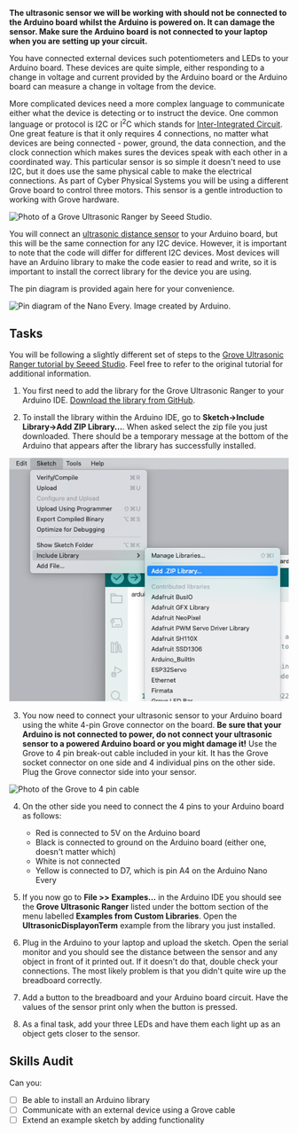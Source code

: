**The ultrasonic sensor we will be working with should not be connected to the Arduino board whilst the Arduino is powered on. It can damage the sensor. Make sure the Arduino board is not connected to your laptop when you are setting up your circuit.**

You have connected external devices such potentiometers and LEDs to your Arduino board. These devices are quite simple, either responding to a change in voltage and current provided by the Arduino board or the Arduino board can measure a change in voltage from the device.

More complicated devices need a more complex language to communicate either what the device is detecting or to instruct the device. One common language or protocol is I2C or I<sup>2</sup>C which stands for [Inter-Integrated Circuit](https://learn.sparkfun.com/tutorials/i2c/all). One great feature is that it only requires 4 connections, no matter what devices are being connected - power, ground, the data connection, and the clock connection which makes sures the devices speak with each other in a coordinated way. This particular sensor is so simple it doesn't need to use I2C, but it does use the same physical cable to make the electrical connections. As part of Cyber Physical Systems you will be using a different Grove board to control three motors. This sensor is a gentle introduction to working with Grove hardware.

![Photo of a Grove Ultrasonic Ranger by Seeed Studio.](https://files.seeedstudio.com/wiki/Grove_Ultrasonic_Ranger/V2.jpg "Grove Ultrasonic Ranger")

You will connect an [ultrasonic distance sensor](https://wiki.seeedstudio.com/Grove-Ultrasonic_Ranger/) to your Arduino board, but this will be the same connection for any I2C device. However, it is important to note that the code will differ for different I2C devices. Most devices will have an Arduino library to make the code easier to read and write, so it is important to install the correct library for the device you are using. 

The pin diagram is provided again here for your convenience.

![Pin diagram of the Nano Every. Image created by Arduino.](https://docs.arduino.cc/static/90c04d4cfb88446cafa299787bf06056/ABX00028-pinout.png "Nano Every Pin Diagram")

## Tasks
You will be following a slightly different set of steps to the [Grove Ultrasonic Ranger tutorial by Seeed Studio](https://wiki.seeedstudio.com/Grove-Ultrasonic_Ranger/). Feel free to refer to the original tutorial for additional information.

1. You first need to add the library for the Grove Ultrasonic Ranger to your Arduino IDE. [Download the library from GitHub](https://github.com/Seeed-Studio/Seeed_Arduino_UltrasonicRanger/archive/master.zip). 

2. To install the library within the Arduino IDE, go to **Sketch->Include Library->Add ZIP Library...**. When asked select the zip file you just downloaded. There should be a temporary message at the bottom of the Arduino that appears after the library has successfully installed.

![Screenshot of the menu to add a zip file of a library.](https://github.com/IDE-GID-Cyberphysical-Systems/CPS-Fundamentals/blob/9dcc92cc03fe6c40c9323fba77e3fc80ee9a5ac1/wiki-images/add-zip-library.png)

3. You now need to connect your ultrasonic sensor to your Arduino board using the white 4-pin Grove connector on the board. **Be sure that your Arduino is not connected to power, do not connect your ultrasonic sensor to a powered Arduino board or you might damage it!** Use the Grove to 4 pin break-out cable included in your kit. It has the Grove socket connector on one side and 4 individual pins on the other side. Plug the Grove connector side into your sensor.

![Photo of the Grove to 4 pin cable](https://user-images.githubusercontent.com/394553/189597848-63a26386-ef9f-4c57-8bad-6dae1dc1b0a5.png "Grove to 4 pin cable")


4. On the other side you need to connect the 4 pins to your Arduino board as follows:
    * Red is connected to 5V on the Arduino board
    * Black is connected to ground on the Arduino board (either one, doesn't matter which)
    * White is not connected 
    * Yellow is connected to D7, which is pin A4 on the Arduino Nano Every

5. If you now go to **File >> Examples...** in the Arduino IDE you should see the **Grove Ultrasonic Ranger** listed under the bottom section of the menu labelled **Examples from Custom Libraries**. Open the **UltrasonicDisplayonTerm** example from the library you just installed.

6. Plug in the Arduino to your laptop and upload the sketch. Open the serial monitor and you should see the distance between the sensor and any object in front of it printed out. If it doesn't do that, double check your connections. The most likely problem is that you didn't quite wire up the breadboard correctly.

8. Add a button to the breadboard and your Arduino board circuit. Have the values of the sensor print only when the button is pressed.

9. As a final task, add your three LEDs and have them each light up as an object gets closer to the sensor.




## Skills Audit
Can you:
- [ ] Be able to install an Arduino library 
- [ ] Communicate with an external device using a Grove cable
- [ ] Extend an example sketch by adding functionality